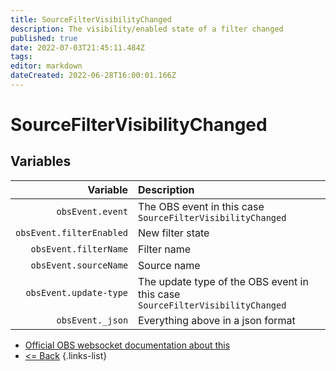 ```yaml
---
title: SourceFilterVisibilityChanged
description: The visibility/enabled state of a filter changed
published: true
date: 2022-07-03T21:45:11.484Z
tags: 
editor: markdown
dateCreated: 2022-06-28T16:00:01.166Z
---
```


# SourceFilterVisibilityChanged

## Variables

| Variable | Description |
|---------:|:------------|
| `obsEvent.event` | The OBS event in this case `SourceFilterVisibilityChanged`
| `obsEvent.filterEnabled` | New filter state
| `obsEvent.filterName` | Filter name
| `obsEvent.sourceName` | Source name
| `obsEvent.update-type` | The update type of the OBS event in this case `SourceFilterVisibilityChanged`
| `obsEvent._json` | Everything above in a json format

* [Official OBS websocket documentation about this](https://github.com/obsproject/obs-websocket/blob/4.x-current/docs/generated/protocol.md#sourcefiltervisibilitychanged)
* [<= Back](/en/Broadcasters/OBS/Events)
{.links-list}